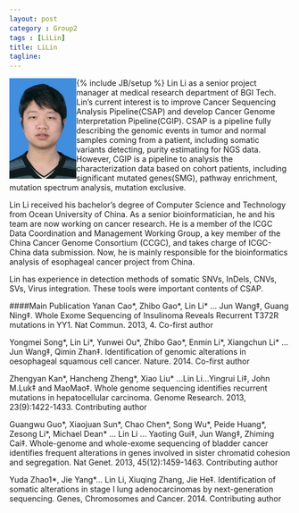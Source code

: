 ```yaml
---
layout: post
category : Group2
tags : [LiLin]
title: LiLin
tagline: 
---
```

{% include JB/setup %}
<img src="/assets/images/resume/lilin.jpeg" style="float:left;width:120px;height:180px">
Lin Li as a senior project manager at medical research department of BGI Tech.
Lin’s current interest is to improve Cancer Sequencing Analysis Pipeline(CSAP) and develop Cancer Genome Interpretation Pipeline(CGIP). CSAP is a pipeline fully describing the genomic events in tumor and normal samples coming from a patient, including somatic variants detecting, purity estimating for NGS data. However, CGIP is a pipeline to analysis the characterization data based on cohort patients, including significant mutated genes(SMG), pathway enrichment, mutation spectrum analysis, mutation exclusive.

Lin Li received his bachelor’s degree of Computer Science and Technology from Ocean University of China. As a senior bioinformatician, he and his team are now working on cancer research. He is a member of the ICGC Data Coordination and Management Working Group, a key member of the China Cancer Genome Consortium (CCGC), and takes charge of ICGC-China data submission. Now, he is mainly responsible for the bioinformatics analysis of esophageal cancer project from China.

Lin has experience in detection methods of somatic SNVs, InDels, CNVs, SVs, Virus integration. These tools were important contents of CSAP.



####Main Publication
Yanan Cao*, Zhibo Gao*, Lin Li* … Jun Wang‡, Guang Ning‡. Whole Exome Sequencing of Insulinoma Reveals Recurrent T372R mutations in YY1. Nat Commun. 2013, 4. Co-first author 

Yongmei Song*, Lin Li*, Yunwei Ou*, Zhibo Gao*, Enmin Li*, Xiangchun Li* … Jun Wang‡, Qimin Zhan‡. Identification of genomic alterations in oesophageal squamous cell cancer. Nature. 2014. Co-first author 

Zhengyan Kan*, Hancheng Zheng*, Xiao Liu* …Lin Li…Yingrui Li‡, John M.Luk‡ and MaoMao‡. Whole genome sequencing identifies recurrent mutations in hepatocellular carcinoma. Genome Research. 2013, 23(9):1422-1433. Contributing author

Guangwu Guo*, Xiaojuan Sun*, Chao Chen*, Song Wu*, Peide Huang*, Zesong Li*, Michael Dean* … Lin Li … Yaoting Gui‡, Jun Wang‡, Zhiming Cai‡. Whole-genome and whole-exome sequencing of bladder cancer identifies frequent alterations in genes involved in sister chromatid cohesion and segregation. Nat Genet. 2013, 45(12):1459-1463. Contributing author 

Yuda Zhao1*, Jie Yang*… Lin Li, Xiuqing Zhang, Jie He‡. Identification of somatic alterations in stage I lung adenocarcinomas by next-generation sequencing. Genes, Chromosomes and Cancer. 2014. Contributing author

